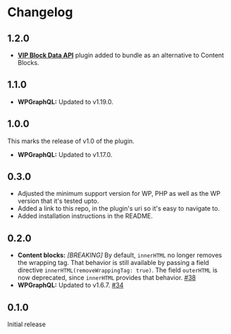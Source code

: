 # Changelog

## 1.2.0

- [**VIP Block Data API**](https://github.com/Automattic/vip-block-data-api) plugin added to bundle as an alternative to Content Blocks.

## 1.1.0

- **WPGraphQL:** Updated to v1.19.0.

## 1.0.0

This marks the release of v1.0 of the plugin.

- **WPGraphQL:** Updated to v1.17.0.

## 0.3.0

- Adjusted the minimum support version for WP, PHP as well as the WP version that it's tested upto.
- Added a link to this repo, in the plugin's uri so it's easy to navigate to.
- Added installation instructions in the README.

## 0.2.0

- **Content blocks:** _[BREAKING]_ By default, `innerHTML` no longer removes the wrapping tag. That behavior is still available by passing a field directive `innerHTML(removeWrappingTag: true)`. The field `outerHTML` is now deprecated, since `innerHTML` provides that behavior. [#38](https://github.com/Automattic/vip-decoupled-bundle/pull/38)
- **WPGraphQL:** Updated to v1.6.7. [#34](https://github.com/Automattic/vip-decoupled-bundle/pull/34)

## 0.1.0

Initial release
